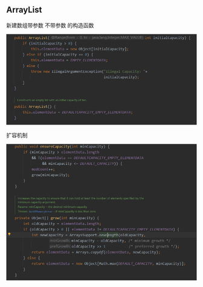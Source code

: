 ## ArrayList

新建数组带参数 不带参数 的构造函数

![image-20220330152535125](集合源码/image-20220330152535125.png)

扩容机制

![image-20220330153033302](集合源码/image-20220330153033302.png)